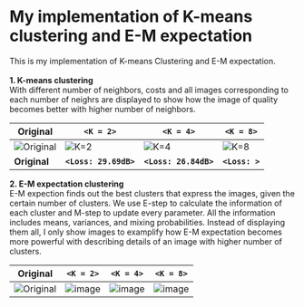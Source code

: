 # My implementation of K-means clustering and E-M expectation
This is my implementation of K-means Clustering and E-M expectation. <br>
<br>
**1. K-means clustering** <br>
With different number of neighbors, costs and all images corresponding to each number of neighrs are displayed to show how the image of quality becomes better with higher number of neighbors. 

| Original | `<K = 2>` | `<K = 4>` | `<K = 8>` |
|--------------|----------------|-----------------|-----------------|
| ![Original](https://github.com/kimhyeonejun/K-means-clustering-and-EM-expectation/assets/103301952/d3846632-aa29-4bca-a47c-f0afb42f896b) | ![K=2](https://github.com/kimhyeonejun/K-means-clustering-and-EM-expectation/assets/103301952/48305fc3-79de-4a42-aa3c-5b3bf46fb4bd) | ![K=4](https://github.com/kimhyeonejun/K-means-clustering-and-EM-expectation/assets/103301952/a227b405-3cf2-4cd2-9e0a-37f238526605) | ![K=8](https://github.com/kimhyeonejun/K-means-clustering-and-EM-expectation/assets/103301952/aa6d289d-3c2f-4529-b5d5-9596581fa4f1) |
| **Original** | **`<Loss: 29.69dB>`** | **`<Loss: 26.84dB>`** | **`<Loss: >`** |


**2. E-M expectation clustering** <br>
E-M expection finds out the best clusters that express the images, given the certain number of clusters. We use E-step to calculate the information of each cluster and M-step to update every parameter. All the information includes means, variances, and mixing probabilities. Instead of displaying them all, I only show images to examplify how E-M expectation becomes more powerful with describing details of an image with higher number of clusters.

| Original | `<K = 2>` | `<K = 4>` | `<K = 8>` |
|--------------|----------------|-----------------|-----------------|
| ![Original](https://github.com/kimhyeonejun/K-means-clustering-and-EM-expectation/assets/103301952/d3846632-aa29-4bca-a47c-f0afb42f896b) |![image](https://github.com/kimhyeonejun/K-means-clustering-and-EM-expectation/assets/103301952/4e00421b-b1d9-4c08-9470-d32c37d3bf4e) | ![image](https://github.com/kimhyeonejun/K-means-clustering-and-EM-expectation/assets/103301952/74106d98-c3dd-49ab-98f9-66760df74d3e)| ![image](https://github.com/kimhyeonejun/K-means-clustering-and-EM-expectation/assets/103301952/475e5f6a-0de4-4a3d-898a-29124dc862eb)|
